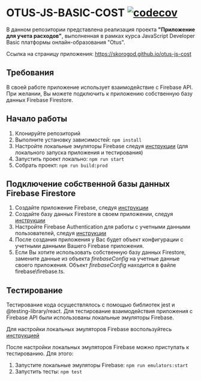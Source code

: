 # OTUS-JS-BASIC-COST [![codecov](https://codecov.io/gh/skorogod/otus-js-cost/graph/badge.svg?token=LG7M4FD2N0)](https://codecov.io/gh/skorogod/otus-js-cost)

В данном репозитории представлена реализация проекта **"Приложение для учета раcходов"**, выполненная в рамках курса JavaScript Developer Basic платформы онлайн-образования "Otus".

Ссылка на страницу приложения: https://skorogod.github.io/otus-js-cost

## Требования

В своей работе приложение использует взаимодействие с Firebase API.
При желании, Вы можете подключить к приложению собственную базу данных Firebase Firestore.

## Начало работы

1. Клонируйте репозиторий
2. Выполните установку зависимостей: `npm install`
3. Настройте локальные эмуляторы Firebase следуя [инструкции](https://firebase.google.com/docs/emulator-suite) (для локального запуска приложения и тестирования)
4. Запустить проект локально: `npm run start`
5. Собрать проект: `npm run build:prod`

## Подключение собственной базы данных Firebase Firestore

1. Создайте приложение Firebase, следуя [инструкции](https://firebase.google.com/docs/web/setup)
2. Создайте базу данных Firestore в своем приложении, следуя [инструкции](https://firebase.google.com/docs/firestore/quickstart)
3. Настройте Firebase Authentication для работы с учетными данными пользователей, следуя [инструкции](https://firebase.google.com/docs/auth/web/start)
4. После создания приложения у Вас будет объект конфигурации с учетными данными Вашего Firebase приложения.
5. Если Вы хотите использовать собственную базу данных Firestore, замените данные из объекта _firebaseConfig_ на учетные данные своего приложения. Объект _firebaseConfig_ находится в файле firebase\firebase.ts.

## Тестирование

Тестирование кода осуществлялось с помощью библиотек jest и @testing-library/react. Для тестирование взаимодействия приложения с Firebase API были использованы локальные эмуляторы Firebase.

Для настройки локальных эмуляторов Firebase воспользуйтесь [инструкцией](https://firebase.google.com/docs/emulator-suite)

После настройки локальных эмуляторов Firebase можно приступать к тестированию. Для этого:

1. Запустите локальные эмуляторы Firebase: `npm run emulators:start`
2. Запустить тесты: `npm test`
